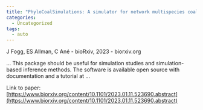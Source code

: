 ```yaml
---
title: "PhyloCoalSimulations: A simulator for network multispecies coalescent models, including a new extension for the inheritance of gene flow"
categories:
  - Uncategorized
tags:
  - auto
---
```

J Fogg, ES Allman, C Ané - bioRxiv, 2023 - biorxiv.org

… This package should be useful for simulation studies and simulation-based inference methods. The software is available open source with documentation and a tutorial at …

Link to paper: [https://www.biorxiv.org/content/10.1101/2023.01.11.523690.abstract](https://www.biorxiv.org/content/10.1101/2023.01.11.523690.abstract)

